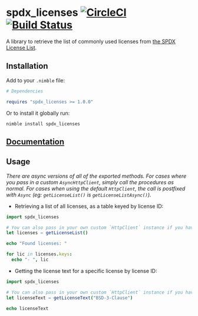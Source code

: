 # spdx_licenses [![CircleCI](https://circleci.com/gh/euantorano/spdx_licenses.nim.svg?style=svg)](https://circleci.com/gh/euantorano/spdx_licenses.nim) [![Build Status](https://travis-ci.org/euantorano/spdx_licenses.nim.svg?branch=master)](https://travis-ci.org/euantorano/spdx_licenses.nim)

A library to retrieve the list of commonly used licenses from [the SPDX License List](https://spdx.org/licenses/).

## Installation

Add to your `.nimble` file:

```nimble
# Dependencies

requires "spdx_licenses >= 1.0.0"
```

Or to install it globally run:

```
nimble install spdx_licenses
```

## [Documentation](https://htmlpreview.github.io/?https://github.com/euantorano/spdx_licenses.nim/blob/master/docs/spdx_licenses.html)

## Usage

*There are async versions of all of the exported methods. For cases where you pass in a custom `AsyncHttpClient`, simply call the procedures as normal. For cases when using the default `HttpClient`, the call is postfixed with `Async` (eg: `getLicenseList()` is `getLicenseListAsync()`).*

- Retrieving a list of all licenses, as a table keyed by license ID:

```nim
import spdx_licenses

# You can also pass in your own custom `HttpClient` instance if you have one you wish to re-use
let licenses = getLicenseList()

echo "Found licenses: "

for lic in licenses.keys:
  echo "- ", lic
```

- Getting the license text for a specific license by license ID:

```nim
import spdx_licenses

# You can also pass in your own custom `HttpClient` instance if you have one you wish to re-use
let licenseText = getLicenseText("BSD-3-Clause")

echo licenseText
```
